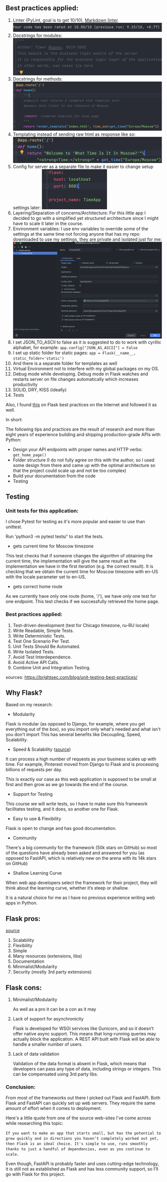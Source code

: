 ## Best practices applied:

1. Linter (PyLint, goal is to get 10/10), [Markdown linter](https://prettier.io/docs/en/install.html). ![img.png](img.png)
2. Docstrings for modules: ![img_2.png](img/img_2.png)
3. Docstrings for methods: ![img.png](img/img.png)
4. Templating instead of sending raw html as response like so: ![img_1.png](img/img_1.png)
5. Config for server as a separate file to make it easier to change setup settings later: ![img_3.png](img/img_3.png)
6. Layering/Separation of concerns/Architecture: For this little app I decided to go with a simplified yet structured
   architecture since I might have to scale it later in the course.
7. Environment variables: I use env variables to override some of the settings at the same time not forcing anyone
   that has my repo downloaded to use my settings, they are private and isolated just for
   me: ![img_4.png](img/img_4.png)
8. I set JSON_TO_ASCII to false as it is suggested to do
   to work with cyrillic alphabet, for example: `app.config["JSON_AS_ASCII"] = False`
9. I set up static folder for static pages: `app = Flask(__name__, static_folder='static')`
10. And there is a separate folder for templates as well
11. Virtual Environment not to interfere with my global packages on my OS.
12. Debug mode while developing. Debug mode in Flask watches and restarts server on file changes
    automatically which increases productivity
13. SOLID, DRY, KISS (ideally)
14. Tests

Also, I found
[this](https://auth0.com/blog/best-practices-for-flask-api-development/)
on Flask best practices on the Internet and followed it as well.

In short:

The following tips and practices are the result
of research and more than eight years of experience
building and shipping production-grade APIs with Python:

- Design your API endpoints with proper names and HTTP verbs: `get_home_page()`
- Folder structure (I do not fully agree on this with the author, so I used some design from there and came up with
  the optimal architecture so that the project could scale up and not be too complex)
- Build your documentation from the code
- Testing

## Testing

### Unit tests for this application:

I chose Pytest for testing as it's more popular and easier to use than unittest.

Run 'python3 -m pytest tests/' to start the tests.

- gets current time for Moscow timezone

This test checks that if someone changes the algorithm of obtaining the current time,
the implementation will give the same result as the implementation we have in the first iteration
(e.g. the correct result). It is checking that we obtain the current time for Moscow timezone with en-US with
the locale parameter set to en-US.

- gets correct home route

As we currently have only one route (home, '/'), we have only one test for one endpoint.
This test checks if we successfully retrieved the home page. 


### Best practices applied:

1. Test-driven development (test for Chicago timezone, ru-RU locale)
2. Write Readable, Simple Tests.
3. Write Deterministic Tests.
4. Test One Scenario Per Test.
5. Unit Tests Should Be Automated.
6. Write Isolated Tests.
7. Avoid Test Interdependence.
8. Avoid Active API Calls.
9. Combine Unit and Integration Testing.

sources: https://brightsec.com/blog/unit-testing-best-practices/

## Why Flask?

Based on my research:

- Modularity

Flask is modular (as opposed to Django,
for example, where you get everything out of the box),
so you import only what's needed and what isn't you don't import
This has several benefits like Decoupling, Speed, Scalability.

- Speed & Scalability
  ([source](https://able.bio/hardikshah/6-reasons-why-flask-is-better-framework-for-web-application-development--cd398f73))

It can process a high number of requests as your
business scales up with time. For example, Pinterest
moved from Django to Flask and is processing billions of requests per day.

This is exactly our case as this web application is supposed to be small at
first and then grow as we go towards the end of the course.

- Support for Testing

This course we will write tests, so I have to
make sure this framework facilitates testing,
and it does, so another one for Flask.

- Easy to use & Flexibility

Flask is open to change and has good documentation.

- Community

There's a big community for the framework (50k stars on GitHub)
so most of the questions have already been asked and answered for you
(as opposed to FastAPI, which is relatively new on the arena with its 14k stars
on GitHub)

- Shallow Learning Curve

When web app developers select the framework for their project,
they will think about the learning curve, whether it’s steep or shallow.

It is a natural choice for me as I have no previous experience writing web apps
in Python.

## Flask pros:

[source](https://www.netguru.com/blog/python-flask-versus-fastapi)

1. Scalability
2. Flexibility
3. Simple
4. Many resources (extensions, libs)
5. Documentation
6. Minimalist/Modularity
7. Security (mostly 3rd party extensions)

## Flask cons:

1. Minimalist/Modularity

   As well as a pro it can be a con as it may

2. Lack of support for asynchronicity

   Flask is developed for WSGI services like Gunicorn,
   and so it doesn’t offer native async support.
   This means that long-running queries may actually block the application.
   A REST API built with Flask will be able to handle a smaller number of users.

3. Lack of data validation

   Validation of the data format is absent in Flask,
   which means that developers can pass any type of data,
   including strings or integers.
   This can be compensated using 3rd party libs.

### Conclusion:

From most of the frameworks out there I picked out Flask and FastAPI.
Both Flask and FastAPI can quickly set up web servers.
They require the same amount of effort when it comes to deployment.

Here's a little quote from one of the source web-sites I've come across while
researching this topic:

`If you want to make an app that starts small, but has the potential to grow quickly and in directions you haven’t completely worked out yet, then Flask is an ideal choice. It's simple to use, runs smoothly thanks to just a handful of dependencies, even as you continue to scale.`

Even though, FastAPI is probably faster and uses cutting-edge technology,
it is still not as established as Flask
and has less community support, so I'll go with Flask for this project.

